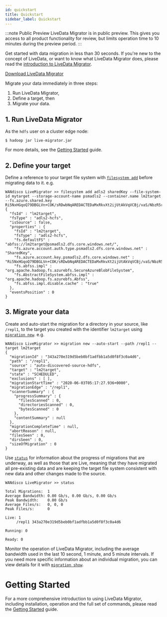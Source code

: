 ```yaml
---
id: quickstart
title: Quickstart
sidebar_label: Quickstart
---
```


:::note Public Preview
LiveData Migrator is in public preview. This gives you access to all product functionality for review, but limits operation time to 10 minutes during the preview period.
:::

Get started with data migration in less than 30 seconds. If you're new to the concept of LiveData, or want to know what LiveData Migrator does, please read the [introduction to LiveData Migrator](./about.md).

<div class="download">
<a href="https://customer.wandisco.com">Download LiveData Migrator</a>
</div>

Migrate your data immediately in three steps:
1. Run LiveData Migrator,
1. Define a target, then
1. Migrate your data.

## 1. Run LiveData Migrator

As the `hdfs` user on a cluster edge node:

```
$ hadoop jar live-migrator.jar
```

For more details, see the [Getting Started](./getting-started.md#running-livedata-migrator) guide.

## 2. Define your target

Define a reference to your target file system with [`filesystem add`](./command-reference.md#file-system-commands) before migrating data to it. e.g.

```
WANdisco LiveMigrator >> filesystem add adls2 sharedKey --file-system-id mytarget --storage-account-name psmadls2 --container.name lm2target --fs.azure.shared.key Ri5NxHGqoQ79DBGLVn+COK/sRDwbNqAREDACTEDaMxRkvXt2ijUtAkVqVCBj/vaS/NbzR5rtjE2CZ31ejVpUVA==
{
  "fsId" : "lm2target",
  "fsType" : "adls2-hcfs",
  "isSource" : false,
  "properties" : {
    "fsId" : "lm2target",
    "fsType" : "adls2-hcfs",
    "fs.defaultFS" : "abfss://lm2target@psmadls2.dfs.core.windows.net/",
    "fs.azure.account.auth.type.psmadls2.dfs.core.windows.net" : "SharedKey",
    "fs.azure.account.key.psmadls2.dfs.core.windows.net" : "Ri5NxHGqoQ79DBGLVn+COK/sRDwbNqAREDACTEDaMxRkvXt2ijUtAkVqVCBj/vaS/NbzR5rtjE2CZ31ejVpUVA==",
    "fs.abfss.impl" : "org.apache.hadoop.fs.azurebfs.SecureAzureBlobFileSystem",
    "fs.AbstractFileSystem.abfss.impl" : "org.apache.hadoop.fs.azurebfs.Abfss",
    "fs.abfss.impl.disable.cache" : "true"
  },
  "eventsPosition" : 0
}
```

## 3. Migrate your data

Create and auto-start the migration for a directory in your source, like `/repl1`, to the target you created with the identifier `lm2target` using [`migration new`](./command-reference.md#migration-new). e.g.

```
WANdisco LiveMigrator >> migration new --auto-start --path /repl1 --target lm2target
{
  "migrationId" : "343a270e319d5beb0bf1adfbb1a5d0f8f3c0a4d6",
  "path" : "/repl1",
  "source" : "auto-discovered-source-hdfs",
  "target" : "lm2target",
  "state" : "SCHEDULED",
  "exclusions" : [ ],
  "migrationStartTime" : "2020-06-03T05:17:27.936+0000",
  "migrationEdge" : "/repl1",
  "scannerSummary" : {
    "progressSummary" : {
      "filesScanned" : 0,
      "directoriesScanned" : 0,
      "bytesScanned" : 0
    },
    "contentSummary" : null
  },
  "migrationCompleteTime" : null,
  "abortReason" : null,
  "filesSeen" : 0,
  "dirsSeen" : 0,
  "sizeOfMigration" : 0
}
```

Use [`status`](./command-reference.md#status) for information about the progress of migrations that are underway, as well as those that are Live, meaning that they have migrated all pre-existing data and are keeping the target file system consistent with new data and other changes made to the source.

```
WANdisco LiveMigrator >> status

Total Migrations:  1
Average Bandwidth: 0.00 Gb/s, 0.00 Gb/s, 0.00 Gb/s
Peak Bandwidth:    0.00 Gb/s
Average Files/s:   0, 0, 0
Peak Files/s:      0

Live: 1
     /repl1 343a270e319d5beb0bf1adfbb1a5d0f8f3c0a4d6

Running: 0

Ready: 0
```

Monitor the operation of LiveData Migrator, including the average bandwidth used in the last 10 second, 1 minute, and 5 minute intervals. If you need more specific information about an individual migration, you can view details for it with [`migration show`](./command-reference.md#migration-show).

# Getting Started

For a more comprehensive introduction to using LiveData Migrator, including installation, operation and the full set of commands, please read the [Getting Started](./getting-started.md) guide.